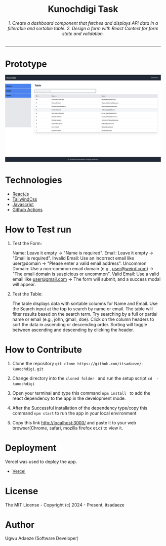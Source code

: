 
<div align="center">
<h1>Kunochdigi Task</h1>
<h6><i> 1. Create a dashboard component that fetches and displays API data in a filterable and sortable table.
2. Design a form with React Context for form state and validation.</i></h6>
<hr />
</div>


# Prototype
![Minion](public/project.png)

# Technologies 

 + [ReactJs](https://react.dev/learn/installation)
 + [TailwindCss](https://tailwindcss.com/) 
 + [Javascript](https://www.javascriptlang.org/) 
 + [Github Actions](https://docs.github.com/en/actions/)


# How to Test run
1. Test the Form:

    Name: Leave it empty → "Name is required".
    Email: Leave it empty → "Email is required".
    Invalid Email: Use an incorrect email like user@domain → "Please enter a valid email address".
    Uncommon Domain: Use a non-common email domain (e.g., user@weird.com) → "The email domain is suspicious or uncommon".
    Valid Email: Use a valid email like user@gmail.com → The form will submit, and a success modal will appear.

2. Test the Table:

    The table displays data with sortable columns for Name and Email.
    Use the Search input at the top to search by name or email. The table will filter results based on the search term.
    Try searching by a full or partial name or email (e.g., john, gmail, doe).
    Click on the column headers to sort the data in ascending or descending order. Sorting will toggle between ascending and descending by clicking the header.


 
# How to Contribute

1. Clone the repository
 `git clone https://github.com/itsadaeze/-kunochdigi.git`

2. Change directory into the `cloned folder ` and run the setup script 
 `cd  -kunochdigi`

3. Open your terminal and type this command `npm install ` to add the react dependency to the app in the development mode.

4. After the Successful installation of the  dependency type/copy this command  `npm start` to run the app in your local environment 

5. Copy this link  [http://localhost:3000/](http://localhost:3000/) and paste it to your web browser(Chrome, safari, mozilla firefox et.c) to view it.


# Deployment
Vercel was used to deploy the app. 
 + [Vercel](https://kunochdigi.vercel.app)

# License
The MIT License - Copyright (c) 2024 - Present, itsadaeze 

# Author
Ugwu Adaeze (Software Developer)